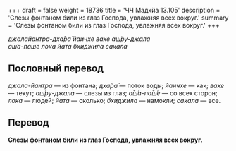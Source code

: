 +++
draft = false
weight = 18736
title = 'ЧЧ Мадхйа 13.105'
description = 'Слезы фонтаном били из глаз Господа, увлажняя всех вокруг.'
summary = 'Слезы фонтаном били из глаз Господа, увлажняя всех вокруг.'
+++

_джалайантра-дха̄ра̄ йаичхе вахе аш́ру-джала  
а̄ш́а-па̄ш́е лока йата бхиджила сакала_

## Пословный перевод

_джала_\-_йантра_ — из фонтана; _дха̄ра̄_ — поток воды; _йаичхе_ — как; _вахе_ — текут; _аш́ру_\-_джала_ — слезы из глаз; _а̄ш́а_\-_па̄ш́е_ — со всех сторон; _лока_ — людей; _йата_ — сколько; _бхиджила_ — намокли; _сакала_ — все.

## Перевод

**Слезы фонтаном били из глаз Господа, увлажняя всех вокруг.**
